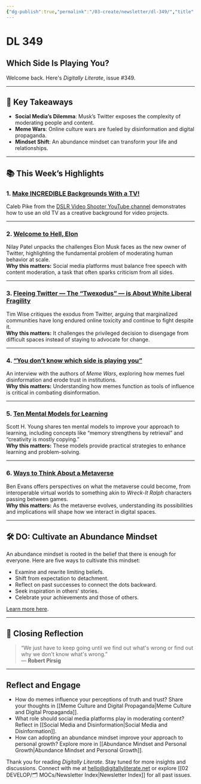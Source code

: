 ```yaml
---
{"dg-publish":true,"permalink":"/03-create/newsletter/dl-349/","title":"Which Side Is Playing You?","tags":["data","disinformation","education","memes","privacy","security"]}
---
```



# DL 349

## Which Side Is Playing You?

Welcome back. Here's _Digitally Literate_, issue #349.

---

## 🔖 Key Takeaways

- **Social Media’s Dilemma**: Musk’s Twitter exposes the complexity of moderating people and content.  
- **Meme Wars**: Online culture wars are fueled by disinformation and digital propaganda.  
- **Mindset Shift**: An abundance mindset can transform your life and relationships.

---

## 📚 This Week’s Highlights

### 1. **[Make INCREDIBLE Backgrounds With a TV!](https://www.youtube.com/watch?v=AyINdI6Ao94&t=119s)**  
Caleb Pike from the [DSLR Video Shooter YouTube channel](https://www.youtube.com/c/dslrvideoshooter) demonstrates how to use an old TV as a creative background for video projects.  

---

### 2. **[Welcome to Hell, Elon](https://www.theverge.com/2022-10-28/23428132/elon-musk-twitter-acquisition-problems-speech-moderation)**  
Nilay Patel unpacks the challenges Elon Musk faces as the new owner of Twitter, highlighting the fundamental problem of moderating human behavior at scale.  
**Why this matters:** Social media platforms must balance free speech with content moderation, a task that often sparks criticism from all sides.

---

### 3. **[Fleeing Twitter — The “Twexodus” — is About White Liberal Fragility](https://timjwise.medium.com/fleeing-twitter-the-twexodus-is-about-white-liberal-fragility-3631cb2ac317)**  
Tim Wise critiques the exodus from Twitter, arguing that marginalized communities have long endured online toxicity and continue to fight despite it.  
**Why this matters:** It challenges the privileged decision to disengage from difficult spaces instead of staying to advocate for change.

---

### 4. **[“You don’t know which side is playing you”](https://www.niemanlab.org/2022/09/you-dont-know-which-side-is-playing-you-the-authors-of-meme-wars-have-some-advice-for-journalists/)**  
An interview with the authors of _Meme Wars_, exploring how memes fuel disinformation and erode trust in institutions.  
**Why this matters:** Understanding how memes function as tools of influence is critical in combating disinformation.

---

### 5. **[Ten Mental Models for Learning](https://www.scotthyoung.com/blog/2022-09-19/learning-mental-models/)**  
Scott H. Young shares ten mental models to improve your approach to learning, including concepts like “memory strengthens by retrieval” and “creativity is mostly copying.”  
**Why this matters:** These models provide practical strategies to enhance learning and problem-solving.

---

### 6. **[Ways to Think About a Metaverse](https://www.ben-evans.com/benedictevans/2022-10-31/ways-to-think-about-a-metaverse?ref=refind)**  
Ben Evans offers perspectives on what the metaverse could become, from interoperable virtual worlds to something akin to _Wreck-It Ralph_ characters passing between games.  
**Why this matters:** As the metaverse evolves, understanding its possibilities and implications will shape how we interact in digital spaces.

---

## 🛠️ DO: Cultivate an Abundance Mindset

An abundance mindset is rooted in the belief that there is enough for everyone. Here are five ways to cultivate this mindset:

- Examine and rewrite limiting beliefs.  
- Shift from expectation to detachment.  
- Reflect on past successes to connect the dots backward.  
- Seek inspiration in others’ stories.  
- Celebrate your achievements and those of others.  

[Learn more here](https://www.byrdie.com/abundance-mindset-5117008).

---

## 🌟 Closing Reflection

> “We just have to keep going until we find out what's wrong or find out why we don't know what's wrong.”  
> — **Robert Pirsig**

---

## Reflect and Engage

- How do memes influence your perceptions of truth and trust? Share your thoughts in [[Meme Culture and Digital Propaganda\|Meme Culture and Digital Propaganda]].  
- What role should social media platforms play in moderating content? Reflect in [[Social Media and Disinformation\|Social Media and Disinformation]].  
- How can adopting an abundance mindset improve your approach to personal growth? Explore more in [[Abundance Mindset and Personal Growth\|Abundance Mindset and Personal Growth]].

Thank you for reading _Digitally Literate_. Stay tuned for more insights and discussions. Connect with me at [hello@digitallyliterate.net](mailto:hello@digitallyliterate.net) or explore [[02 DEVELOP/🗂️ MOCs/Newsletter Index\|Newsletter Index]] for all past issues.
